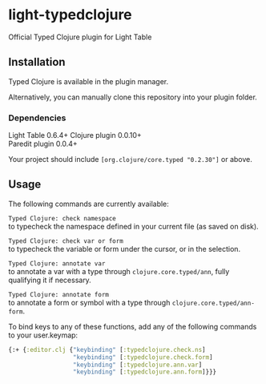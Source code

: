 light-typedclojure
==================
Official Typed Clojure plugin for Light Table

## Installation
Typed Clojure is available in the plugin manager.

Alternatively, you can manually clone this repository into your plugin folder.

### Dependencies
Light Table 0.6.4+
Clojure plugin 0.0.10+  
Paredit plugin 0.0.4+

Your project should include `[org.clojure/core.typed "0.2.30"]` or above.

## Usage
The following commands are currently available:

`Typed Clojure: check namespace`  
to typecheck the namespace defined in your current file (as saved on disk).

`Typed Clojure: check var or form`  
to typecheck the variable or form under the cursor, or in the selection.

`Typed Clojure: annotate var`  
to annotate a var with a type through `clojure.core.typed/ann`, fully qualifying it if necessary.

`Typed Clojure: annotate form`  
to annotate a form or symbol with a type through `clojure.core.typed/ann-form`.

To bind keys to any of these functions, add any of the following commands to your user.keymap:  
```clojure
{:+ {:editor.clj {"keybinding" [:typedclojure.check.ns]
                  "keybinding" [:typedclojure.check.form]
                  "keybinding" [:typedclojure.ann.var]
                  "keybinding" [:typedclojure.ann.form]}}}
```
